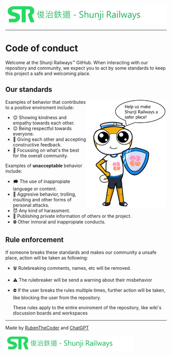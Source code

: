 <img src="https://github.com/RubenTheCoder/Shunji-Railways-GitHub/blob/main/.github/images/banners/shunji_banner_small.png">

---

# Code of conduct

Welcome at the Shunji Railways™ GitHub. When interacting with our repository and community,
we expect you to act by some standards to keep this project a safe and welcoming place.



## Our standards

<img align="right" width="50%" src="https://github.com/RubenTheCoder/Shunji-Railways-GitHub/blob/main/.github/images/amesuki/safety_amesuki.png">

Examples of behavior that contributes to a positive enviroment include:

- 😊 Showing kindness and empathy towards each other.
- 😌 Being respectful towards everyone.
- 💬 Giving each other and accepting constructive feedback.
- 👥 Focussing on what's the best for the overall community.

Examples of **unacceptable** behavior include:

- 🗯 The use of inappropiate language or content.
- 🤬 Aggresive behavior, trolling, insulting and other forms of personal attacks.
- 😈 Any kind of harassment.
- 🪪 Publishing private information of others or the project.
- ⛔️ Other inmoral and inappropiate conducts.

## Rule enforcement

If someone breaks these standards and makes our community a unsafe place, action will be taken as following:

- 🗑 Rulebreaking comments, names, etc will be removed.
- ⚠️ The rulebreaker will be send a warning about their misbehavior
- ⛔️ If the user breaks the rules multiple times, further action will be taken, like blocking the user from the repository.

  These rules apply to the entire enviroment of the repository, like wiki's discussion boards and workspaces

---

Made by [RubenTheCoder](https://github.com/RubenTheCoder) and [ChatGPT](https://chat.openai.com/)

<img height="50px" src="https://github.com/RubenTheCoder/Shunji-Railways-GitHub/blob/main/.github/images/banners/shunji_banner_small.png">
